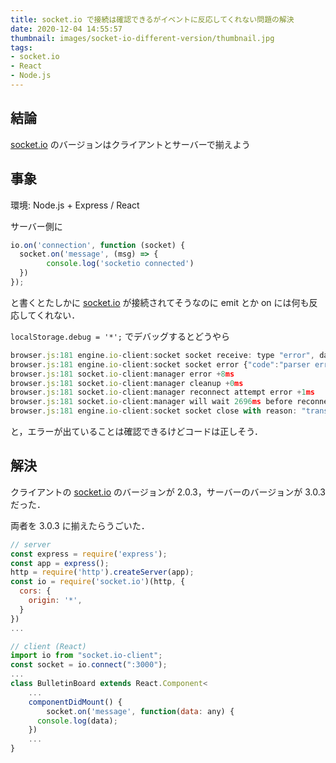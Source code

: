 ```yaml
---
title: socket.io で接続は確認できるがイベントに反応してくれない問題の解決
date: 2020-12-04 14:55:57
thumbnail: images/socket-io-different-version/thumbnail.jpg
tags:
- socket.io
- React
- Node.js
---
```


## 結論

[socket.io](http://socket.io) のバージョンはクライアントとサーバーで揃えよう

## 事象

環境: Node.js + Express / React 

サーバー側に

```jsx
io.on('connection', function (socket) {
  socket.on('message', (msg) => {
		console.log('socketio connected')
  })
});
```

と書くとたしかに [socket.io](http://socket.io) が接続されてそうなのに emit とか on には何も反応してくれない．

`localStorage.debug = '*';` でデバッグするとどうやら

```jsx
browser.js:181 engine.io-client:socket socket receive: type "error", data "parser error" +8ms
browser.js:181 engine.io-client:socket socket error {"code":"parser error"} +0ms
browser.js:181 socket.io-client:manager error +8ms
browser.js:181 socket.io-client:manager cleanup +0ms
browser.js:181 socket.io-client:manager reconnect attempt error +1ms
browser.js:181 socket.io-client:manager will wait 2696ms before reconnect attempt +0ms
browser.js:181 engine.io-client:socket socket close with reason: "transport error" +1ms
```

と，エラーが出ていることは確認できるけどコードは正しそう．

## 解決

クライアントの [socket.io](http://socket.io) のバージョンが 2.0.3，サーバーのバージョンが 3.0.3 だった．

両者を 3.0.3 に揃えたらうごいた．

```jsx
// server 
const express = require('express');
const app = express();
http = require('http').createServer(app);
const io = require('socket.io')(http, {
  cors: {
    origin: '*',
  }
})
...

// client (React)
import io from "socket.io-client";
const socket = io.connect(":3000");
...
class BulletinBoard extends React.Component<
	... 
	componentDidMount() {
		socket.on('message', function(data: any) {
      console.log(data);
    })
	...
}
```